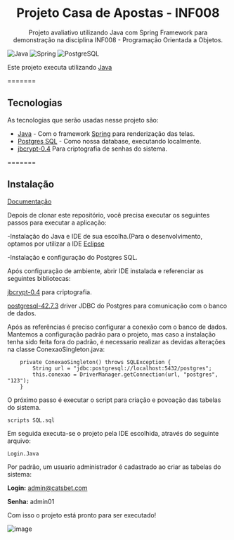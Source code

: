 <h1 align="center">Projeto Casa de Apostas - INF008</h1>

<p align="center">Projeto avaliativo utilizando Java com Spring Framework para demonstração na disciplina INF008 - Programação Orientada a Objetos.</p>

![Java](https://img.shields.io/badge/java-%23ED8B00.svg?style=for-the-badge&logo=openjdk&logoColor=white)
![Spring](https://img.shields.io/badge/spring-%236DB33F.svg?style=for-the-badge&logo=spring&logoColor=white)
![PostgreSQL](https://img.shields.io/badge/PostgreSQL-000?style=for-the-badge&logo=postgresql)

Este projeto executa utilizando [Java](https://www.java.com/pt-BR/)

=======
## Tecnologias

As tecnologias que serão usadas nesse projeto são:

- [Java](https://www.java.com/pt-BR/) - Com o framework [Spring](https://spring.io/) para renderização das telas.
- [Postgres SQL](https://www.postgresql.org/) - Como nossa database, executando localmente.
- [jbcrypt-0.4](https://www.mindrot.org/projects/jBCrypt/) Para criptografia de senhas do sistema.


=======
## Instalação

[Documentação](https://docs.google.com/document/d/13A02iXFY9bCg7rfXiEJ7scn2iDqL5qeK8xdFnEhhGig/edit?usp=sharing)

Depois de clonar este repositório, você precisa executar os seguintes passos para executar a aplicação:

-Instalação do Java e IDE de sua escolha.(Para o desenvolvimento, optamos por utilizar a IDE [Eclipse](https://www.eclipse.org/downloads/)

-Instalação e configuração do Postgres SQL.

Após configuração de ambiente, abrir IDE instalada e referenciar as seguintes bibliotecas:

[jbcrypt-0.4](https://www.mindrot.org/projects/jBCrypt/) para criptografia.

[postgresql-42.7.3](https://jdbc.postgresql.org/changelogs/2024-03-14-42.7.3-release/) driver JDBC do Postgres para comunicação com o banco de dados.

Após as referências é preciso configurar a conexão com o banco de dados. Mantemos a configuração padrão para o projeto, mas caso a instalação tenha sido feita fora do padrão, é necessario realizar as devidas alterações na classe ConexaoSingleton.java:

```
    private ConexaoSingleton() throws SQLException {
        String url = "jdbc:postgresql://localhost:5432/postgres";
        this.conexao = DriverManager.getConnection(url, "postgres", "123");
    }
```

O próximo passo é executar o script para criação e povoação das tabelas do sistema.

```
scripts SQL.sql
```
Em seguida executa-se o projeto pela IDE escolhida, através do seguinte arquivo:
 ```
Login.Java
```


Por padrão, um usuario administrador é cadastrado ao criar as tabelas do sistema:

**Login:** admin@catsbet.com

**Senha:** admin01

Com isso o projeto está pronto para ser executado!

![image](https://github.com/user-attachments/assets/46ea1d3a-1fa7-4c7f-a228-d6507cb0cf0e)
